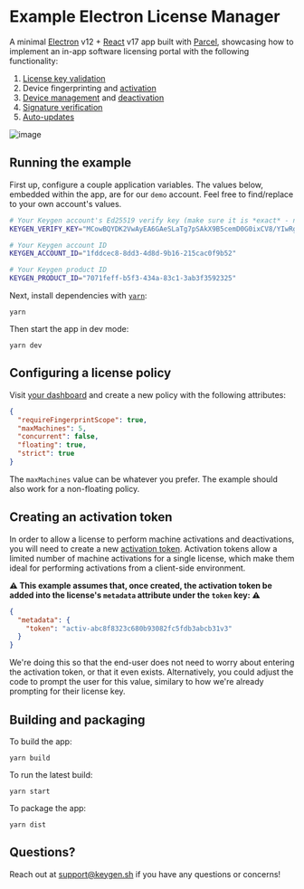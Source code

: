 # Example Electron License Manager

A minimal [Electron](https://electronjs.org) v12 + [React](https://reactjs.org) v17 app built
with [Parcel](https://github.com/parcel-bundler/parcel), showcasing how to implement
an in-app software licensing portal with the following functionality:

1. [License key validation](https://keygen.sh/docs/api/#licenses-actions-validate-key)
1. Device fingerprinting and [activation](https://keygen.sh/docs/api/#machines-create)
1. [Device management](https://keygen.sh/docs/api/#machines-list) and [deactivation](https://keygen.sh/docs/api/#machines-delete)
1. [Signature verification](https://keygen.sh/docs/api/#response-signatures)
1. [Auto-updates](https://keygen.sh/docs/api/#releases)

![image](https://user-images.githubusercontent.com/6979737/110702255-ea031180-81b7-11eb-9e07-c92134b06410.png)

## Running the example

First up, configure a couple application variables. The values below, embedded
within the app, are for our `demo` account. Feel free to find/replace to your
own account's values.

```bash
# Your Keygen account's Ed25519 verify key (make sure it is *exact* - newlines and all)
KEYGEN_VERIFY_KEY="MCowBQYDK2VwAyEA6GAeSLaTg7pSAkX9B5cemD0G0ixCV8/YIwRgFHnO54g="

# Your Keygen account ID
KEYGEN_ACCOUNT_ID="1fddcec8-8dd3-4d8d-9b16-215cac0f9b52"

# Your Keygen product ID
KEYGEN_PRODUCT_ID="7071feff-b5f3-434a-83c1-3ab3f3592325"
```

Next, install dependencies with [`yarn`](https://yarnpkg.comg):

```
yarn
```

Then start the app in dev mode:

```
yarn dev
```

## Configuring a license policy

Visit [your dashboard](https://app.keygen.sh/policies) and create a new
policy with the following attributes:

```json
{
  "requireFingerprintScope": true,
  "maxMachines": 5,
  "concurrent": false,
  "floating": true,
  "strict": true
}
```

The `maxMachines` value can be whatever you prefer. The example should
also work for a non-floating policy.

## Creating an activation token

In order to allow a license to perform machine activations and deactivations,
you will need to create a new [activation token](https://keygen.sh/docs/api/#licenses-relationships-activation-tokens).
Activation tokens allow a limited number of machine activations for a
single license, which make them ideal for performing activations from
a client-side environment.

**⚠️ This example assumes that, once created, the activation token be added
into the license's `metadata` attribute under the `token` key: ⚠️**

```json
{
  "metadata": {
    "token": "activ-abc8f8323c680b93082fc5fdb3abcb31v3"
  }
}
```

We're doing this so that the end-user does not need to worry about
entering the activation token, or that it even exists. Alternatively,
you could adjust the code to prompt the user for this value, similary
to how we're already prompting for their license key.

## Building and packaging

To build the app:

```
yarn build
```

To run the latest build:

```
yarn start
```

To package the app:

```
yarn dist
```

## Questions?

Reach out at support@keygen.sh if you have any questions or concerns!
